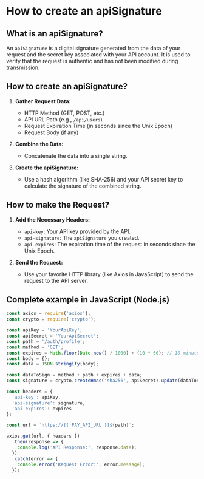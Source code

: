 # How to create an apiSignature

## What is an apiSignature?

An `apiSignature` is a digital signature generated from the data of your request and the secret key associated with your API account. It is used to verify that the request is authentic and has not been modified during transmission.

## How to create an apiSignature?

1. **Gather Request Data:**
   - HTTP Method (GET, POST, etc.)
   - API URL Path (e.g., `/api/users`)
   - Request Expiration Time (in seconds since the Unix Epoch)
   - Request Body (if any)

2. **Combine the Data:**
   - Concatenate the data into a single string.

3. **Create the apiSignature:**
   - Use a hash algorithm (like SHA-256) and your API secret key to calculate the signature of the combined string.

## How to make the Request?

1. **Add the Necessary Headers:**
   - `api-key`: Your API key provided by the API.
   - `api-signature`: The `apiSignature` you created.
   - `api-expires`: The expiration time of the request in seconds since the Unix Epoch.

2. **Send the Request:**
   - Use your favorite HTTP library (like Axios in JavaScript) to send the request to the API server.

## Complete example in JavaScript (Node.js)

```ts
const axios = require('axios');
const crypto = require('crypto');

const apiKey = 'YourApiKey';
const apiSecret = 'YourApiSecret';
const path = '/auth/profile';
const method = 'GET';
const expires = Math.floor(Date.now() / 1000) + (10 * 60); // 10 minutes from now
const body = {};
const data = JSON.stringify(body);

const dataToSign = method + path + expires + data;
const signature = crypto.createHmac('sha256', apiSecret).update(dataToSign).digest('hex');

const headers = {
  'api-key': apiKey,
  'api-signature': signature,
  'api-expires': expires
};

const url = `https://{{ PAY_API_URL }}${path}`;

axios.get(url, { headers })
  .then(response => {
    console.log('API Response:', response.data);
  })
  .catch(error => {
    console.error('Request Error:', error.message);
  });
```
